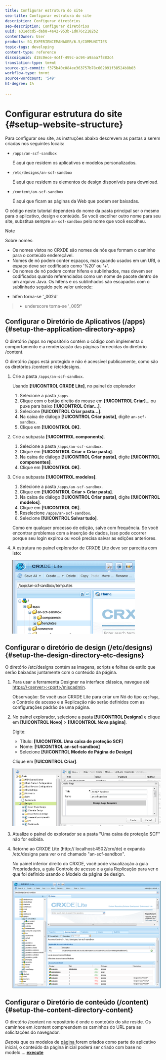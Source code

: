 ```yaml
---
title: Configurar estrutura do site
seo-title: Configurar estrutura do site
description: Configurar diretórios
seo-description: Configurar diretórios
uuid: a31edcd5-dab8-4a42-953b-1d076c2182b2
contentOwner: User
products: SG_EXPERIENCEMANAGER/6.5/COMMUNITIES
topic-tags: developing
content-type: reference
discoiquuid: d18c0ece-4c4f-499c-ac94-a9aaa7f883c4
translation-type: tm+mt
source-git-commit: f375b40c084ee363757b78c602091f38524b8b03
workflow-type: tm+mt
source-wordcount: '549'
ht-degree: 1%

---
```



# Configurar estrutura do site {#setup-website-structure}

Para configurar seu site, as instruções abaixo descrevem as pastas a serem criadas nos seguintes locais:

* `/apps/an-scf-sandbox`

   É aqui que residem os aplicativos e modelos personalizados.

* `/etc/designs/an-scf-sandbox`

   É aqui que residem os elementos de design disponíveis para download.

* `/content/an-scf-sandbox`

   É aqui que ficam as páginas da Web que podem ser baixadas.

O código neste tutorial dependerá do nome da pasta principal ser o mesmo para o aplicativo, design e conteúdo. Se você escolher outro nome para seu site, substitua sempre `an-scf-sandbox` pelo nome que você escolheu.

>[!NOTE]
>
>Sobre nomes:
>
>* Os nomes vistos no CRXDE são nomes de nós que formam o caminho para o conteúdo endereçável.
>* Nomes de nó podem conter espaços, mas quando usados em um URI, o espaço deve ser codificado como &#39;%20&#39; ou &#39;+&#39;.
>* Os nomes de nó podem conter hifens e sublinhados, mas devem ser codificados quando referenciados como um nome de pacote dentro de um arquivo Java. Os hífens e os sublinhados são escapados com o sublinhado seguido pelo valor unicode:

   >
   >   
   * hífen torna-se &#39;_002d&#39;
   >   * underscore torna-se &#39;_005f&#39;


## Configurar o Diretório de Aplicativos (/apps) {#setup-the-application-directory-apps}

O diretório /apps no repositório contém o código com implementa o comportamento e a renderização das páginas fornecidas do diretório /content.

O diretório /apps está protegido e não é acessível publicamente, como são os diretórios /content e /etc/designs.

1. Crie a pasta `/apps/an-scf-sandbox`.

   Usando **[!UICONTROL CRXDE Lite]**, no painel do explorador

   1. Selecione a pasta `/apps`.
   1. Clique com o botão direito do mouse em **[!UICONTROL Criar]**... ou puxe para baixo **[!UICONTROL Criar...]**.
   1. Selecione **[!UICONTROL Criar pasta...]**.
   1. Na caixa de diálogo **[!UICONTROL Criar pasta]**, digite `an-scf-sandbox`.
   1. Clique em **[!UICONTROL OK]**.

1. Crie a subpasta **[!UICONTROL components]**.

   1. Selecione a pasta `/apps/an-scf-sandbox`.
   1. Clique em **[!UICONTROL Criar > Criar pasta]**.
   1. Na caixa de diálogo **[!UICONTROL Criar pasta]**, digite **[!UICONTROL componentes]**.
   1. Clique em **[!UICONTROL OK]**.

1. Crie a subpasta **[!UICONTROL modelos]**.

   1. Selecione a pasta `/apps/an-scf-sandbox`.
   1. Clique em **[!UICONTROL Criar > Criar pasta]**.
   1. Na caixa de diálogo **[!UICONTROL Criar pasta]**, digite **[!UICONTROL modelos]**.
   1. Clique em **[!UICONTROL OK]**.
   1. Reselecione `/apps/an-scf-sandbox`.
   1. Selecione **[!UICONTROL Salvar tudo]**.

   Como em qualquer processo de edição, salve com frequência. Se você encontrar problemas com a inserção de dados, isso pode ocorrer porque seu login expirou ou você precisa salvar as edições anteriores.

1. A estrutura no painel explorador de CRXDE Lite deve ser parecida com isto:

   ![crxde-template](assets/crxde-template.png)

## Configurar o diretório de design (/etc/designs) {#setup-the-design-directory-etc-designs}

O diretório /etc/designs contém as imagens, scripts e folhas de estilo que serão baixadas juntamente com o conteúdo da página.

1. Para usar a ferramenta Designer na interface clássica, navegue até [https://&lt;server>:&lt;port>/miscadmin](http://localhost:4502/miscadmin).

   Observação: Se você usar CRXDE Lite para criar um Nó do tipo `cq:Page`, o Controle de acesso e a Replicação não serão definidos com as configurações padrão de uma página.

1. No painel explorador, selecione a pasta **[!UICONTROL Designs]** e clique em **[!UICONTROL Novo]** > **[!UICONTROL Nova página]**.

   Digite:

   * Título: **[!UICONTROL Uma caixa de proteção SCF]**
   * Nome: **[!UICONTROL an-scf-sandbox]**
   * Selecione **[!UICONTROL Modelo de Página de Design]**

   Clique em **[!UICONTROL Criar]**.

   ![design-template](assets/design-template.png)

1. Atualize o painel do explorador se a pasta &quot;Uma caixa de proteção SCF&quot; não for exibida.

1. Retorne ao CRXDE Lite (http:// localhost:4502/crx/de) e expanda /etc/designs para ver o nó chamado &quot;an-scf-sandbox&quot;.

   No painel inferior direito do CRXDE, você pode visualização a guia Propriedades, a guia Controle de acesso e a guia Replicação para ver o que foi definido usando o Modelo da página de design.

   ![crxde-configure-template](assets/crxde-configure-template.png)

## Configurar o Diretório de conteúdo (/content) {#setup-the-content-directory-content}

O diretório /content no repositório é onde o conteúdo do site reside. Os caminhos em /content compreendem os caminhos do URL para as solicitações do navegador.

*Depois* que os modelos de  [página ](initial-app.md#createthepagetemplate) forem criados como parte do aplicativo inicial, o conteúdo da página inicial poderá ser criado com base no modelo....  [**execute**](initial-app.md)
